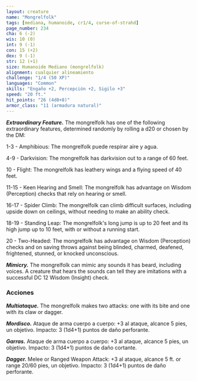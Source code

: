 ```yaml
---
layout: creature
name: "Mongrelfolk"
tags: [mediana, humanoide, cr1/4, curse-of-strahd]
page_number: 234
cha: 6 (-2)
wis: 10 (0)
int: 9 (-1)
con: 15 (+2)
dex: 9 (-1)
str: 12 (+1)
size: Humanoide Mediano (mongrelfolk)
alignment: cualquier alineamiento
challenge: "1/4 (50 XP)"
languages: "Common"
skills: "Engaño +2, Percepción +2, Sigilo +3"
speed: "20 ft."
hit_points: "26 (4d8+8)"
armor_class: "11 (armadura natural)"
---
```


***Extraordinary Feature.*** The mongrelfolk has one of the following extraordinary features, determined randomly by rolling a d20 or chosen by the DM:

1-3 - Amphibious: The mongrelfolk puede respirar aire y agua.

4-9 - Darkvision: The mongrelfolk has darkvision out to a range of 60 feet.

10 - Flight: The mongrelfolk has leathery wings and a flying speed of 40 feet.

11-15 - Keen Hearing and Smell: The mongrelfolk has advantage on Wisdom (Perception) checks that rely on hearing or smell.

16-17 - Spider Climb: The mongrelfolk can climb difficult surfaces, including upside down on ceilings, without needing to make an ability check.

18-19 - Standing Leap: The mongrelfolk's long jump is up to 20 feet and its high jump up to 10 feet, with or without a running start.

20 - Two-Headed: The mongrelfolk has advantage on Wisdom (Perception) checks and on saving throws against being blinded, charmed, deafened, frightened, stunned, or knocked unconscious.

***Mimicry.*** The mongrelfolk can mimic any sounds it has beard, including voices. A creature that hears the sounds can tell they are imitations with a successful DC 12 Wisdom (Insight) check.

### Acciones

***Multiataque.*** The mongrelfolk makes two attacks: one with its bite and one with its claw or dagger.

***Mordisco.*** Ataque de arma cuerpo a cuerpo: +3 al ataque, alcance 5 pies, un objetivo. Impacto: 3 (1d4+1) puntos de daño perforante.

***Garras.*** Ataque de arma cuerpo a cuerpo: +3 al ataque, alcance 5 pies, un objetivo. Impacto: 3 (1d4+1) puntos de daño cortante.

***Dagger.*** Melee or Ranged Weapon Attack: +3 al ataque, alcance 5 ft. or range 20/60 pies, un objetivo. Impacto: 3 (1d4+1) puntos de daño perforante.